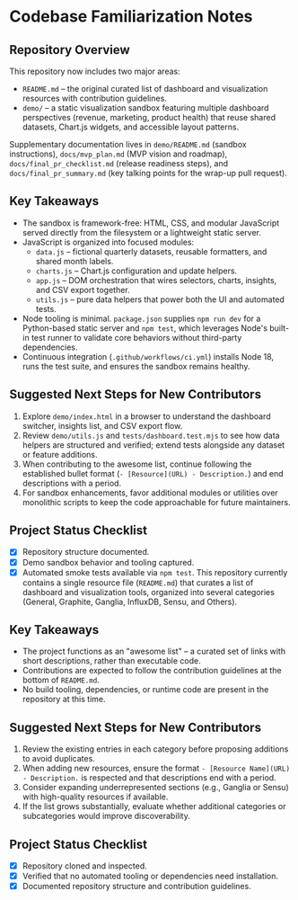 # Codebase Familiarization Notes

## Repository Overview

This repository now includes two major areas:

- `README.md` – the original curated list of dashboard and visualization resources with contribution guidelines.
- `demo/` – a static visualization sandbox featuring multiple dashboard perspectives (revenue, marketing, product health) that reuse shared datasets, Chart.js widgets, and accessible layout patterns.

Supplementary documentation lives in `demo/README.md` (sandbox instructions),
`docs/mvp_plan.md` (MVP vision and roadmap), `docs/final_pr_checklist.md`
(release readiness steps), and `docs/final_pr_summary.md` (key talking points
for the wrap-up pull request).

## Key Takeaways

- The sandbox is framework-free: HTML, CSS, and modular JavaScript served directly from the filesystem or a lightweight static server.
- JavaScript is organized into focused modules:
  - `data.js` – fictional quarterly datasets, reusable formatters, and shared month labels.
  - `charts.js` – Chart.js configuration and update helpers.
  - `app.js` – DOM orchestration that wires selectors, charts, insights, and CSV export together.
  - `utils.js` – pure data helpers that power both the UI and automated tests.
- Node tooling is minimal. `package.json` supplies `npm run dev` for a Python-based static server and `npm test`, which leverages Node's built-in test runner to validate core behaviors without third-party dependencies.
- Continuous integration (`.github/workflows/ci.yml`) installs Node 18, runs the test suite, and ensures the sandbox remains healthy.

## Suggested Next Steps for New Contributors

1. Explore `demo/index.html` in a browser to understand the dashboard switcher, insights list, and CSV export flow.
2. Review `demo/utils.js` and `tests/dashboard.test.mjs` to see how data helpers are structured and verified; extend tests alongside any dataset or feature additions.
3. When contributing to the awesome list, continue following the established bullet format (`- [Resource](URL) - Description.`) and end descriptions with a period.
4. For sandbox enhancements, favor additional modules or utilities over monolithic scripts to keep the code approachable for future maintainers.

## Project Status Checklist

- [x] Repository structure documented.
- [x] Demo sandbox behavior and tooling captured.
- [x] Automated smoke tests available via `npm test`.
This repository currently contains a single resource file (`README.md`) that curates a list of dashboard and visualization tools, organized into several categories (General, Graphite, Ganglia, InfluxDB, Sensu, and Others).

## Key Takeaways

- The project functions as an "awesome list" – a curated set of links with short descriptions, rather than executable code.
- Contributions are expected to follow the contribution guidelines at the bottom of `README.md`.
- No build tooling, dependencies, or runtime code are present in the repository at this time.

## Suggested Next Steps for New Contributors

1. Review the existing entries in each category before proposing additions to avoid duplicates.
2. When adding new resources, ensure the format `- [Resource Name](URL) - Description.` is respected and that descriptions end with a period.
3. Consider expanding underrepresented sections (e.g., Ganglia or Sensu) with high-quality resources if available.
4. If the list grows substantially, evaluate whether additional categories or subcategories would improve discoverability.

## Project Status Checklist

- [x] Repository cloned and inspected.
- [x] Verified that no automated tooling or dependencies need installation.
- [x] Documented repository structure and contribution guidelines.
